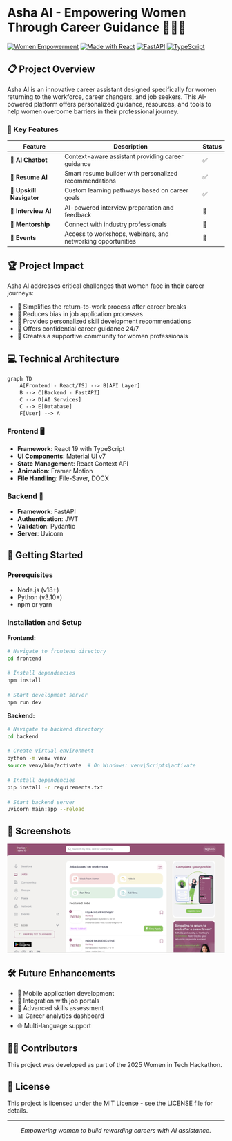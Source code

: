 # Asha AI - Empowering Women Through Career Guidance 🚀👩‍💼

[![Women Empowerment](https://img.shields.io/badge/Focus-Women%20Empowerment-purple)](https://github.com/koradiaishita/asha-ai-hackathon)
[![Made with React](https://img.shields.io/badge/Made%20with-React-61DAFB?logo=react)](https://reactjs.org/)
[![FastAPI](https://img.shields.io/badge/Backend-FastAPI-009688?logo=fastapi)](https://fastapi.tiangolo.com/)
[![TypeScript](https://img.shields.io/badge/Language-TypeScript-3178C6?logo=typescript)](https://www.typescriptlang.org/)

## 📋 Project Overview

Asha AI is an innovative career assistant designed specifically for women returning to the workforce, career changers, and job seekers. This AI-powered platform offers personalized guidance, resources, and tools to help women overcome barriers in their professional journey.

### 🌟 Key Features

| Feature | Description | Status |
|---------|-------------|--------|
| 💬 **AI Chatbot** | Context-aware assistant providing career guidance | ✅ |
| 📝 **Resume AI** | Smart resume builder with personalized recommendations | ✅ |
| 🚀 **Upskill Navigator** | Custom learning pathways based on career goals | ✅ |
| 🎯 **Interview AI** | AI-powered interview preparation and feedback | 🔄 |
| 👥 **Mentorship** | Connect with industry professionals | 🔄 |
| 📅 **Events** | Access to workshops, webinars, and networking opportunities | 🔄 |

## 🏆 Project Impact

Asha AI addresses critical challenges that women face in their career journeys:

- 🔹 Simplifies the return-to-work process after career breaks
- 🔹 Reduces bias in job application processes
- 🔹 Provides personalized skill development recommendations
- 🔹 Offers confidential career guidance 24/7
- 🔹 Creates a supportive community for women professionals

## 💻 Technical Architecture

```mermaid
graph TD
    A[Frontend - React/TS] --> B[API Layer]
    B --> C[Backend - FastAPI]
    C --> D[AI Services]
    C --> E[Database]
    F[User] --> A
```

### Frontend 🖥️
- **Framework**: React 19 with TypeScript
- **UI Components**: Material UI v7
- **State Management**: React Context API
- **Animation**: Framer Motion
- **File Handling**: File-Saver, DOCX

### Backend 🔧
- **Framework**: FastAPI
- **Authentication**: JWT
- **Validation**: Pydantic
- **Server**: Uvicorn

## 🚀 Getting Started

### Prerequisites
- Node.js (v18+)
- Python (v3.10+)
- npm or yarn

### Installation and Setup

**Frontend:**
```bash
# Navigate to frontend directory
cd frontend

# Install dependencies
npm install

# Start development server
npm run dev
```

**Backend:**
```bash
# Navigate to backend directory
cd backend

# Create virtual environment
python -m venv venv
source venv/bin/activate  # On Windows: venv\Scripts\activate

# Install dependencies
pip install -r requirements.txt

# Start backend server
uvicorn main:app --reload
```

## 📸 Screenshots

![Asha AI Interface](/Screenshot%202025-04-05%20140659.png)

## 🛠️ Future Enhancements

- 📱 Mobile application development
- 🔄 Integration with job portals
- 🧠 Advanced skills assessment
- 📊 Career analytics dashboard
- 🌐 Multi-language support

## 👩‍💻 Contributors

This project was developed as part of the 2025 Women in Tech Hackathon.

## 📄 License

This project is licensed under the MIT License - see the LICENSE file for details.

---

<div align="center">
  <p><i>Empowering women to build rewarding careers with AI assistance.</i></p>
</div>
